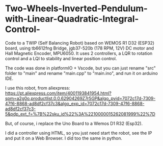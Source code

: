 # Two-Wheels-Inverted-Pendulum-with-Linear-Quadratic-Integral-Control-
Code to a TWIP (Self Balancing Robot) based on WEMOS R1 D32 (ESP32) board, using tb6612fng Bridge, jgb37-520b (178 RPM, 12V) DC motor and Hall Magnetic Encoder, MPU6050. It uses 2 controllers, a LQR to rotation control and a LQI to stability and linear position control.

The code was done in platformIO + Vscode, but you can just rename "src" folder to "main" and rename "main.cpp" to "main.ino", and run it on arduino IDE. 

I use this robot, from aliexpress:
https://pt.aliexpress.com/item/4001193841954.html?spm=a2g0o.productlist.0.0.62904269Z7r5GP&algo_pvid=7072c17d-7309-47f6-8868-ad8df2cf37c3&algo_exp_id=7072c17d-7309-47f6-8868-ad8df2cf37c3-5&pdp_ext_f=%7B%22sku_id%22%3A%2210000015262081999%22%7D

But, of course, i replace the Uno Board to a Wemos D1 R32 (Esp32). 

I did a controller using HTML, so you just need start the robot, see the IP and put it on a Web Browser. I did too the same in python. 
